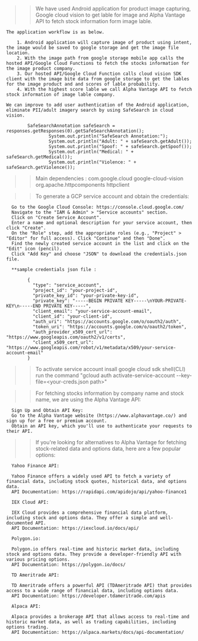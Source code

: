 
>> We have used Android application for product image capturing, Google cloud vision to get lable for image and Alpha Vantage API to fetch stock information form image lable. 

	The application workflow is as below.
	
		1. Android application will capture image of product using intent, the image would be saved to google storage and get the image file location.
		2. With the image path from google storage mobile app calls the hosted API/Google Cloud Functions to fetch the stocks information for the image product company.
		3. Our hosted API/Google Cloud Function calls cloud vision SDK client with the image bite data from google storage to get the lables for the image product and and scores of lable probability.
		4. With the highest score lable we call Alpha Vantage API to fetch stock information of image lable company.
	
	We can improve to add user authentication of the Android application, eliminate PII/adult imagery search by using SafeSearch in cloud vision.
	
			SafeSearchAnnotation safeSearch = responses.getResponses(0).getSafeSearchAnnotation();
					System.out.println("SafeSearch Annotation:");
					System.out.println("Adult: " + safeSearch.getAdult());
					System.out.println("Spoof: " + safeSearch.getSpoof());
					System.out.println("Medical: " + safeSearch.getMedical());
					System.out.println("Violence: " + safeSearch.getViolence());


>> Main dependencies :
		<dependency>
			<groupId>com.google.cloud</groupId>
			<artifactId>google-cloud-vision</artifactId>
		</dependency>
		<dependency>
			<groupId>org.apache.httpcomponents</groupId>
			<artifactId>httpclient</artifactId>
		</dependency>

>> To generate a GCP service account and obtain the credentials:

      Go to the Google Cloud Console: https://console.cloud.google.com/
      Navigate to the "IAM & Admin" > "Service accounts" section.
      Click on "Create Service Account".
      Enter a name and optional description for your service account, then click "Create".
      On the "Role" step, add the appropriate roles (e.g., "Project" > "Editor" for full access). Click "Continue" and then "Done".
      Find the newly created service account in the list and click on the "Edit" icon (pencil).
      Click "Add Key" and choose "JSON" to download the credentials.json file.
	  
	  **sample credentials json file :
	  
			{
			  "type": "service_account",
			  "project_id": "your-project-id",
			  "private_key_id": "your-private-key-id",
			  "private_key": "-----BEGIN PRIVATE KEY-----\nYOUR-PRIVATE-KEY\n-----END PRIVATE KEY-----",
			  "client_email": "your-service-account-email",
			  "client_id": "your-client-id",
			  "auth_uri": "https://accounts.google.com/o/oauth2/auth",
			  "token_uri": "https://accounts.google.com/o/oauth2/token",
			  "auth_provider_x509_cert_url": "https://www.googleapis.com/oauth2/v1/certs",
			  "client_x509_cert_url": "https://www.googleapis.com/robot/v1/metadata/x509/your-service-account-email"
			}

>> To activate service account insall google cloud sdk shell(CLI) 
      run the command "gcloud auth activate-service-account --key-file=<your-creds.json path>"

	  
>> For fetching stocks information by company name and stock name, we are using the Alpha Vantage API:

      Sign Up and Obtain API Key:
      Go to the Alpha Vantage website (https://www.alphavantage.co/) and sign up for a free or premium account.
      Obtain an API key, which you'll use to authenticate your requests to their API.

>> If you're looking for alternatives to Alpha Vantage for fetching stock-related data and options data, here are a few popular options:

      Yahoo Finance API:
      
      Yahoo Finance offers a widely used API to fetch a variety of financial data, including stock quotes, historical data, and options data.
      API Documentation: https://rapidapi.com/apidojo/api/yahoo-finance1

      IEX Cloud API:
      
      IEX Cloud provides a comprehensive financial data platform, including stock and options data. They offer a simple and well-documented API.
      API Documentation: https://iexcloud.io/docs/api/

      Polygon.io:
      
      Polygon.io offers real-time and historic market data, including stock and options data. They provide a developer-friendly API with various pricing options.
      API Documentation: https://polygon.io/docs/

      TD Ameritrade API:
      
      TD Ameritrade offers a powerful API (TDAmeritrade API) that provides access to a wide range of financial data, including options data.
      API Documentation: https://developer.tdameritrade.com/apis

      Alpaca API:
      
      Alpaca provides a brokerage API that allows access to real-time and historic market data, as well as trading capabilities, including options trading.
      API Documentation: https://alpaca.markets/docs/api-documentation/
